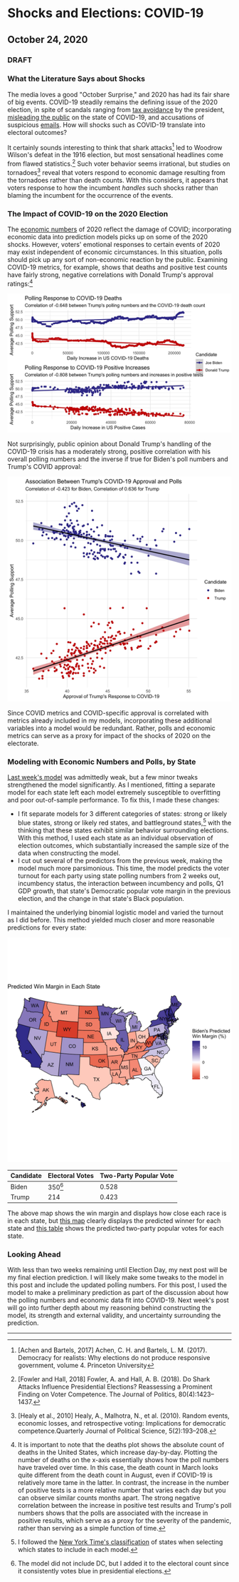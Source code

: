 # Shocks and Elections: COVID-19
## October 24, 2020

### **DRAFT**

### What the Literature Says about Shocks

The media loves a good "October Surprise," and 2020 has had its fair share of big events. COVID-19 steadily remains the defining issue of the 2020 election, in spite of scandals ranging from [tax avoidance](https://www.nytimes.com/interactive/2020/09/27/us/donald-trump-taxes.html) by the president, [misleading the public](https://www.nytimes.com/2020/09/09/us/politics/woodward-trump-book-virus.html) on the state of COVID-19, and accusations of suspicious [emails](https://www.vox.com/2020/10/14/21515776/hunter-biden-emails-giuliani). How will shocks such as COVID-19 translate into electoral outcomes?

It certainly sounds interesting to think that shark attacks[^achen] led to Woodrow Wilson's defeat in the 1916 election, but most sensational headlines come from flawed statistics.[^fowler] Such voter behavior seems irrational, but studies on tornadoes[^healy] reveal that voters respond to economic damage resulting from the tornadoes rather than death counts. With this considers, it appears that voters response to how the incumbent *handles* such shocks rather than blaming the incumbent for the occurrence of the events.


### The Impact of COVID-19 on the 2020 Election

The [economic numbers](economy.md) of 2020 reflect the damage of COVID; incorporating economic data into prediction models picks up on some of the 2020 shocks. However, voters' emotional responses to certain events of 2020 may exist independent of economic circumstances. In this situation, polls should pick up any sort of non-economic reaction by the public. Examining COVID-19 metrics, for example, shows that deaths and positive test counts have fairly strong, negative correlations with Donald Trump's approval ratings:[^metrics]

![covid](../figures/shocks/covid_polls.jpg)

Not surprisingly, public opinion about Donald Trump's handling of the COVID-19 crisis has a moderately strong, positive correlation with his overall polling numbers and the inverse if true for Biden's poll numbers and Trump's COVID approval:

![covid_approval](../figures/shocks/covid_approval.jpg)

Since COVID metrics and COVID-specific approval is correlated with metrics already included in my models, incorporating these additional variables into a model would be redundant. Rather, polls and economic metrics can serve as a proxy for impact of the shocks of 2020 on the electorate.

### Modeling with Economic Numbers and Polls, by State

[Last week's model](turnout.md) was admittedly weak, but a few minor tweaks strengthened the model significantly. As I mentioned, fitting a separate model for each state left each model extremely susceptible to overfitting and poor out-of-sample performance. To fix this, I made these changes:

* I fit separate models for 3 different categories of states: strong or likely blue states, strong or likely red states, and battleground states,[^categories] with the thinking that these states exhibit similar behavior surrounding elections. With this method, I used each state as an individual observation of election outcomes, which substantially increased the sample size of the data when constructing the model.
* I cut out several of the predictors from the previous week, making the model much more parsimonious. This time, the model predicts the voter turnout for each party using state polling numbers from 2 weeks out, incumbency status, the interaction between incumbency and polls, Q1 GDP growth, that state's Democratic popular vote margin in the previous election, and the change in that state's Black population.

I maintained the underlying binomial logistic model and varied the turnout as I did before. This method yielded much closer and more reasonable predictions for every state:

![map](../figures/shocks/margin_map.jpg)

| Candidate | Electoral Votes | Two-Party Popular Vote |
|-----------|-----------------|------------------------|
| Biden     | 350[^DC]        | 0.528                  |
| Trump     | 214             | 0.423                  |

The above map shows the win margin and displays how close each race is in each state, but [this map](../figures/shocks/winner_map.jpg) clearly displays the predicted winner for each state and [this table](../figures/shocks/state_pv_table.html) shows the predicted two-party popular votes for each state.

### Looking Ahead

With less than two weeks remaining until Election Day, my next post will be my final election prediction. I will likely make some tweaks to the model in this post and include the updated polling numbers. For this post, I used the model to make a preliminary prediction as part of the discussion about how the polling numbers and economic data fit into COVID-19. Next week's post will go into further depth about my reasoning behind constructing the model, its strength and external validity, and uncertainty surrounding the prediction.

------------------------------------------------------------------

[^achen]: [Achen and Bartels, 2017] Achen, C. H. and Bartels, L. M. (2017). Democracy for realists: Why elections do not produce responsive government, volume 4. Princeton University

[^fowler]: [Fowler and Hall, 2018] Fowler, A. and Hall, A. B. (2018). Do Shark Attacks Influence Presidential Elections? Reassessing a Prominent Finding on Voter Competence. The Journal of Politics, 80(4):1423–1437.

[^healy]: [Healy et al., 2010] Healy, A., Malhotra, N., et al. (2010). Random events, economic losses, and retrospective voting: Implications for democratic competence.Quarterly Journal of Political Science, 5(2):193–208.

[^metrics]: It is important to note that the deaths plot shows the absolute count of deaths in the United States, which increase day-by-day. Plotting the number of deaths on the x-axis essentially shows how the poll numbers have traveled over time. In this case, the death count in March looks quite different from the death count in August, even if COVID-19 is relatively more tame in the latter. In contrast, the increase in the number of positive tests is a more relative number that varies each day but you can observe similar counts months apart. The strong negative correlation between the increase in positive test results and Trump's poll numbers shows that the polls are associated with the increase in positive results, which serve as a proxy for the severity of the pandemic, rather than serving as a simple function of time. 

[^categories]: I followed the [New York Time's classification](https://www.nytimes.com/interactive/2020/us/elections/election-states-biden-trump.html) of states when selecting which states to include in each model.

[^DC]: The model did not include DC, but I added it to the electoral count since it consistently votes blue in presidential elections.


